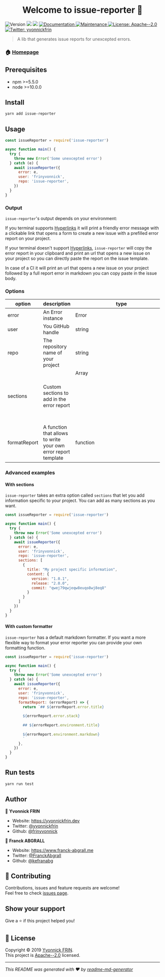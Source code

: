 <h1 align="center">Welcome to issue-reporter 👋</h1>
<p>
  <img alt="Version" src="https://img.shields.io/badge/version-0.0.1-blue.svg?cacheSeconds=2592000" />
  <img src="https://img.shields.io/badge/npm-%3E%3D5.5.0-blue.svg" />
  <img src="https://img.shields.io/badge/node-%3E%3D10.0.0-blue.svg" />
  <a href="https://github.com/frinyvonnick/markdown-error-reporter#readme" target="_blank">
    <img alt="Documentation" src="https://img.shields.io/badge/documentation-yes-brightgreen.svg" />
  </a>
  <a href="https://github.com/frinyvonnick/markdown-error-reporter/graphs/commit-activity" target="_blank">
    <img alt="Maintenance" src="https://img.shields.io/badge/Maintained%3F-yes-green.svg" />
  </a>
  <a href="https://github.com/frinyvonnick/markdown-error-reporter/blob/master/LICENSE" target="_blank">
    <img alt="License: Apache--2.0" src="https://img.shields.io/github/license/frinyvonnick/issue-reporter" />
  </a>
  <a href="https://twitter.com/yvonnickfrin" target="_blank">
    <img alt="Twitter: yvonnickfrin" src="https://img.shields.io/twitter/follow/yvonnickfrin.svg?style=social" />
  </a>
</p>

> A lib that generates issue reports for unexcepted errors.

### 🏠 [Homepage](https://github.com/frinyvonnick/markdown-error-reporter#readme)

## Prerequisites

- npm >=5.5.0
- node >=10.0.0

## Install

```sh
yarn add issue-reporter
```

## Usage

```js
const issueReporter = require('issue-reporter')

async function main() {
  try {
    throw new Error('Some unexcepted error')
  } catch (e) {
    await issueReporter({
      error: e,
      user: 'frinyvonnick',
      repo: 'issue-reporter',
    })
  }
}
```

### Output

`issue-reporter`'s output depends on your environment:

If you terminal supports [Hyperlinks](https://gist.github.com/egmontkob/eb114294efbcd5adb1944c9f3cb5feda) it will print a friendly error message with a clickable link that opens a form to create a new issue with a prefilled error report on your project.

If your terminal doesn't support [Hyperlinks](https://gist.github.com/egmontkob/eb114294efbcd5adb1944c9f3cb5feda), `issue-reporter` will copy the error report in your clipboard and print an url that opens a new issue on your project so you can directly paste the report on the issue template.

In case of a CI it will print an url that opens a new issue on your project followed by a full report error in markdown you can copy paste in the issue body.


### Options

| option                  | description                                                                                     | type                       | required    |
|-------------------------|-------------------------------------------------------------------------------------------------|----------------------------|-------------|
| error                   | An Error instance                                                                               | Error                      | required    |
| user                    | You GitHub handle                                                                               | string                     | required    |
| repo                    | The repository name of your project                                                             | string                     | required    |
| sections                | Custom sections to add in the error report                                                      | Array<Object>              | optional    |
| formatReport            | A function that allows to write your own error report template                                  | function                   | optional    |

### Advanced examples

#### With sections

`issue-reporter` takes an extra option called `sections` that let you add information specific to your project. You can add as many sections as you want.

```js
const issueReporter = require('issue-reporter')

async function main() {
  try {
    throw new Error('Some unexcepted error')
  } catch (e) {
    await issueReporter({
      error: e,
      user: 'frinyvonnick',
      repo: 'issue-reporter',
      sections: [
        {
          title: "My project specific information",
          content: {
            version: "1.0.1",
            release: "2.0.0",
            commit: "qwej79qwjeqw8euqo8wj8eq8"
          }
        }
      ]
    })
  }
}
```

#### With custom formatter

`issue-reporter` has a default markdown formatter. If you want a more flexible way to format your error reporter you can provide your own formatting function.

```js
const issueReporter = require('issue-reporter')

async function main() {
  try {
    throw new Error('Some unexcepted error')
  } catch (e) {
    await issueReporter({
      error: e,
      user: 'frinyvonnick',
      repo: 'issue-reporter',
      formatReport: (errorReport) => {
        return `## ${errorReport.error.title}
        
        ${errorReport.error.stack}
        
        ## ${errorReport.environment.title}
        
        ${errorReport.environment.markdown}
        `
      },
    })
  }
}
```

## Run tests

```sh
yarn run test
```

## Author

👤 **Yvonnick FRIN**

* Website: https://yvonnickfrin.dev
* Twitter: [@yvonnickfrin](https://twitter.com/yvonnickfrin)
* Github: [@frinyvonnick](https://github.com/frinyvonnick)


👤 **Franck ABGRALL**

* Website: https://www.franck-abgrall.me
* Twitter: [@FranckAbgrall](https://twitter.com/FranckAbgrall)
* Github: [@kefranabg](https://github.com/kefranabg)

## 🤝 Contributing

Contributions, issues and feature requests are welcome!<br />Feel free to check [issues page](https://github.com/frinyvonnick/markdown-error-reporter/issues). 

## Show your support

Give a ⭐️ if this project helped you!

## 📝 License

Copyright © 2019 [Yvonnick FRIN](https://github.com/frinyvonnick).<br />
This project is [Apache--2.0](https://github.com/frinyvonnick/markdown-error-reporter/blob/master/LICENSE) licensed.

***
_This README was generated with ❤️ by [readme-md-generator](https://github.com/kefranabg/readme-md-generator)_
